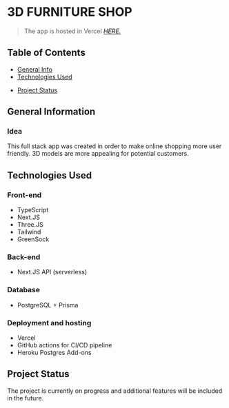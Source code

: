 # 3D FURNITURE SHOP
> The app is hosted in Vercel [_HERE._](https://3d-shop-new.vercel.app/)

## Table of Contents
* [General Info](#general-information)
* [Technologies Used](#technologies-used)
<!-- * [Features](#features)
* [Screenshots](#screenshots)
* [Folders Structure](#folders-structure)
* [Client Side Components Structure](#client-side-components-structure)
* [Setup](#setup) -->
* [Project Status](#project-status)
<!-- * [Future features](#future-features) -->


## General Information

### Idea
This full stack app was created in order to make online shopping more user friendly. 3D models are more appealing for potential customers.

## Technologies Used
### Front-end
- TypeScript
- Next.JS
- Three.JS
- Tailwind
- GreenSock

### Back-end
- Next.JS API (serverless)

### Database
- PostgreSQL + Prisma

### Deployment and hosting
- Vercel
- GitHub actions for CI/CD pipeline
- Heroku Postgres Add-ons

<!-- ## Features
So far, I have incorporated the following features:

- user can display 3D models from different perspectives
- user can open life preview of 3D models and zoom in to see details
- user can add/subtract products to/from a cart when is not logged-in
- user authentication (login with email / google / github) - next-auth
- user can create a new account
- when user is logged-in, can add/delete products to an account
- total price of a cart is shown

## Bugs
I am still working on the bugs:

- the main GreenSock animation is displaying incorrectly from time to time
- update products in database
- rerender components after changes in database

## Screenshots
https://user-images.githubusercontent.com/57223600/179953149-ebf115e9-140d-4945-b6e9-ea5d426ff24c.mp4


## Folders Structure
<img src="./screenshots/folders.png" width="800">

## Client Side Components Structure
<img src="./screenshots/components.png" width="1000">

## Setup
If anybody wants to clone this project, they have to install dependencies using `npm install`, and then run the development local server using `npm run dev`. A list with all scrips is found in the package.json file.

In order to run a local copy, users need to include an .env file in the server folder with the following information:
- DATABASE_URL - URL to postgreSQL database.
- GOOGLE_ID - Google credentials to enable authentication 
- GOOGLE_SECRET - Google credentials to enable authentication 
- GITHUB_CLIENT_ID - Google credentials to enable authentication 
- GITHUB_CLIENT_SECRET - Google credentials to enable authentication
- NEXTAUTH_URL - website url
- SECRET - secret created randomly. You can use https://generate-secret.vercel.app/32 to generate it. -->

## Project Status
The project is currently on progress and additional features will be included in the future.

<!-- ## Future features
- payments
- 3D custom configurator based on parameters -->